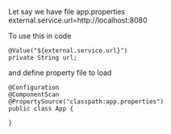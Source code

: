 
Let say we have file app.properties
    external.service.url=http://localhost:8080

To use this in code
```
@Value("${external.service.url}")
private String url;
```

and define property file to load
```
@Configuration
@ComponentScan
@PropertySource("classpath:app.properties")
public class App {

}
```
